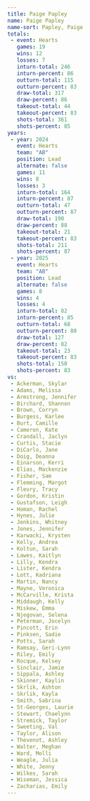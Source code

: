 ```yaml
---
title: Paige Papley
name: Paige Papley
name-sort: Papley, Paige
totals:
 - event: Hearts
   games: 19
   wins: 12
   losses: 7
   inturn-total: 246
   inturn-percent: 86
   outturn-total: 115
   outturn-percent: 83
   draw-total: 317
   draw-percent: 86
   takeout-total: 44
   takeout-percent: 83
   shots-total: 361
   shots-percent: 85
years:
 - year: 2024
   event: Hearts
   team: "AB"
   position: Lead
   alternate: false
   games: 11
   wins: 8
   losses: 3
   inturn-total: 164
   inturn-percent: 87
   outturn-total: 47
   outturn-percent: 87
   draw-total: 190
   draw-percent: 88
   takeout-total: 21
   takeout-percent: 83
   shots-total: 211
   shots-percent: 87
 - year: 2025
   event: Hearts
   team: "AB"
   position: Lead
   alternate: false
   games: 8
   wins: 4
   losses: 4
   inturn-total: 82
   inturn-percent: 85
   outturn-total: 68
   outturn-percent: 80
   draw-total: 127
   draw-percent: 82
   takeout-total: 23
   takeout-percent: 83
   shots-total: 150
   shots-percent: 83
vs:
 - Ackerman, Skylar
 - Adams, Melissa
 - Armstrong, Jennifer
 - Birchard, Shannon
 - Brown, Corryn
 - Burgess, Karlee
 - Burt, Camille
 - Cameron, Kate
 - Crandall, Jaclyn
 - Curtis, Stacie
 - DiCarlo, Jane
 - Doig, Deanna
 - Einarson, Kerri
 - Elias, Mackenzie
 - Fisher, Sam
 - Flemming, Margot
 - Fleury, Tracy
 - Gordon, Kristin
 - Gustafson, Leigh
 - Homan, Rachel
 - Hynes, Julie
 - Jenkins, Whitney
 - Jones, Jennifer
 - Karwacki, Krysten
 - Kelly, Andrea
 - Koltun, Sarah
 - Lawes, Kaitlyn
 - Lilly, Kendra
 - Lister, Kendra
 - Lott, Kadriana
 - Martin, Nancy
 - Mayne, Veronica
 - McCarville, Krista
 - Middaugh, Kelly
 - Miskew, Emma
 - Njegovan, Selena
 - Peterman, Jocelyn
 - Pincott, Erin
 - Pinksen, Sadie
 - Potts, Sarah
 - Ramsay, Geri-Lynn
 - Riley, Emily
 - Rocque, Kelsey
 - Sinclair, Jamie
 - Sippala, Ashley
 - Skinner, Kaylin
 - Skrlik, Ashton
 - Skrlik, Kayla
 - Smith, Sabrina
 - St-Georges, Laurie
 - Stewart, Chaelynn
 - Stremick, Taylor
 - Sweeting, Val
 - Taylor, Alison
 - Thevenot, Ashley
 - Walter, Meghan
 - Ward, Molli
 - Weagle, Julia
 - White, Jenny
 - Wilkes, Sarah
 - Wiseman, Jessica
 - Zacharias, Emily
---
```

